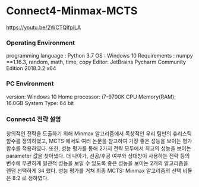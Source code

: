 # Connect4-Minmax-MCTS
https://youtu.be/2WCTQIfpiLA

### Operating Environment

programming language : Python 3.7 
OS : Windows 10 
Requirements : numpy ==1.16.3, random, math, time, copy 
Editor: JetBrains Pycharm Community Edition 2018.3.2 x64

### PC Environment

version: Windows 10 Home 
processor: i7-9700K CPU 
Memory(RAM): 16.0GB 
System Type: 64 bit

### Connect4 전략 설명

창의적인 전략을 도출하기 위해 Minmax 알고리즘에서 독창적인 우리 팀만의 휴리스틱 함수를 정의하였고, MCTS 에서도 여러 논문을 참고하여 가장 좋은 성능을 보이는 평가함수를 적용하였다. 또한, 성능 평가를 통해 2가지 전략 모두에서 최고의 성능을 보이는 parameter 값을 찾아냈다.
더 나아가, 선공/후공 여부와 상대방이 사용하는 전략 등의 변수에 무관하게 일관적 성능을 보일 수 있도록 좋은 성능을 보이는 2개의 알고리즘을 랜덤 선택하게
34
했다. 성능 평가를 거쳐 최종 MCTS: Minmax 알고리즘의 선택 비율은 8:2 로 정하였다.
